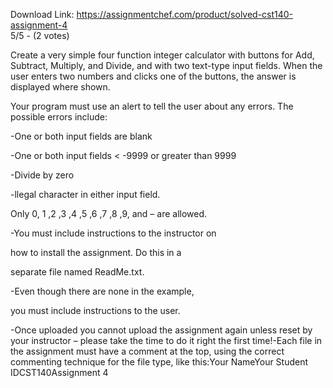 Download Link: https://assignmentchef.com/product/solved-cst140-assignment-4
<br>
5/5 - (2 votes)

Create a very simple four function integer calculator with buttons for Add, Subtract, Multiply, and Divide, and with two text-type input fields. When the user enters two numbers and clicks one of the buttons, the answer is displayed where shown.



Your program must use an alert to tell the user about any errors. The possible errors include:

-One or both input fields are blank

-One or both input fields &lt; -9999 or greater than 9999

-Divide by zero

-llegal character in either input field.

Only 0, 1 ,2 ,3 ,4 ,5 ,6 ,7 ,8 ,9, and – are allowed.

-You must include instructions to the instructor on

how to install the assignment. Do this in a

separate file named ReadMe.txt.

-Even though there are none in the example,

you must include instructions to the user.

-Once uploaded you cannot upload the assignment again unless reset by your instructor – please take the time to do it right the first time!-Each file in the assignment must have a comment at the top, using the correct commenting technique for the file type, like this:Your NameYour Student IDCST140Assignment 4